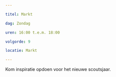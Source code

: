 ```yaml
---

titel: Markt

dag: Zondag

uren: 16:00 t.e.m. 18:00

volgorde: 9

locatie: Markt

---
```


Kom inspiratie opdoen voor het nieuwe scoutsjaar.  
